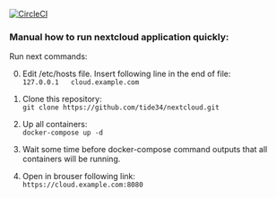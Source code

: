 [![CircleCI](https://circleci.com/gh/tide34/nextcloud.svg?style=svg)](https://app.circleci.com/pipelines/github/tide34/nextcloud)

### Manual how to run nextcloud application quickly:  
  
Run next commands:  
  
0) Edit /etc/hosts file. Insert following line in the end of file:  
   `127.0.0.1	cloud.example.com`
    
1) Clone this repository:  
   `git clone https://github.com/tide34/nextcloud.git`  
  
2) Up all containers:  
   `docker-compose up -d`  
  
3) Wait some time before docker-compose command outputs that all containers will be running.  
  
4) Open in brouser following link:  
   `https://cloud.example.com:8080` 
